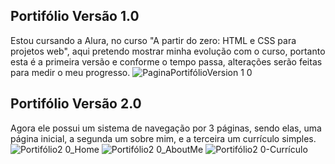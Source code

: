 ## Portifólio Versão 1.0

Estou cursando a Alura, no curso "A partir do zero: HTML e CSS para projetos web", aqui pretendo mostrar minha evolução com o curso, portanto esta é a primeira versão e conforme o tempo passa, alterações serão feitas para medir o meu progresso.
![PaginaPortifólioVersion 1 0](https://github.com/gustavkeller-23/Portifolio.version1.0_CursoAlura.html/assets/124906037/dcb95e58-3f9b-4f6f-88b5-2119cd3bf3e8)

## Portifólio Versão 2.0

Agora ele possui um sistema de navegação por 3 páginas, sendo elas, uma página inicial, a segunda um sobre mim, e a terceira um currículo simples.
![Portifólio2 0_Home](https://github.com/gustavkeller-23/Portifolio.version1.0_CursoAlura.html/assets/124906037/993e02e3-ae72-443c-a7b3-0492365b8284)
![Portifólio2 0_AboutMe](https://github.com/gustavkeller-23/Portifolio.version1.0_CursoAlura.html/assets/124906037/b4145b4e-e2c4-47d1-88a2-6c12e8634b8a)
![Portifólio2 0-Currículo](https://github.com/gustavkeller-23/Portifolio.version1.0_CursoAlura.html/assets/124906037/7ceaeb73-28f4-4fb6-885d-2c755178684b)
